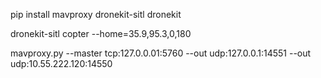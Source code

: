 pip install mavproxy dronekit-sitl dronekit

dronekit-sitl copter --home=35.9,95.3,0,180

mavproxy.py --master tcp:127.0.0.01:5760 --out udp:127.0.0.1:14551 --out udp:10.55.222.120:14550